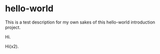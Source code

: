 # hello-world
This is a test description for my own sakes of this hello-world introduction project.

Hi.

Hi(x2).
